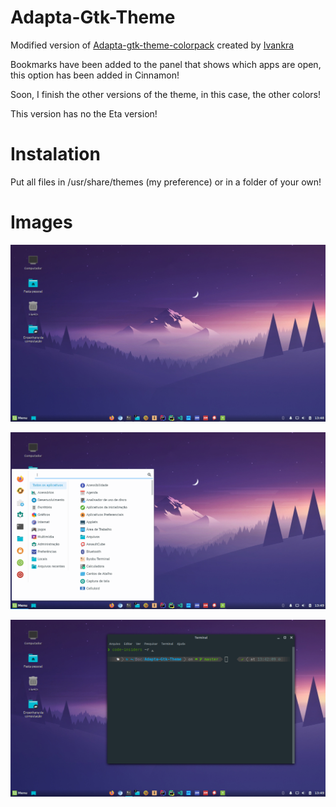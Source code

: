 # Adapta-Gtk-Theme

Modified version of <a href="https://github.com/ivankra/adapta-gtk-theme-colorpack">Adapta-gtk-theme-colorpack</a> created by <a href="https://github.com/ivankra">Ivankra</a> 

Bookmarks have been added to the panel that shows which apps are open, this option has been added in Cinnamon!

Soon, I finish the other versions of the theme, in this case, the other colors!

This version has no the Eta version!

# Instalation

Put all files in /usr/share/themes (my preference) or in a folder of your own!

# Images

![image](Images/image.png)

![image](Images/image1.png)

![image](Images/image2.png)